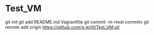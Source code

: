 # Test_VM
git init
git add README.md Vagrantfile
git commit -m «test commit»
git remote add origin https://github.com/g-kirill/Test_VM.git
